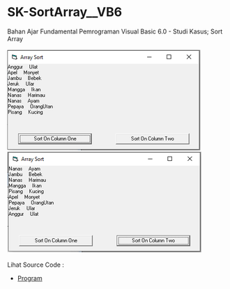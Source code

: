 # SK-SortArray__VB6
Bahan Ajar Fundamental Pemrograman Visual Basic 6.0 - Studi Kasus; Sort Array<br><br>
<img src="https://github.com/RizkyKhapidsyah/SK-SortArray__VB6/blob/main/result/001.PNG">
<img src="https://github.com/RizkyKhapidsyah/SK-SortArray__VB6/blob/main/result/002.PNG"><br><br>
Lihat Source Code : <br>
- <a href="https://github.com/RizkyKhapidsyah/SK-SortArray__VB6/blob/main/AraySort.frm">Program</a>

